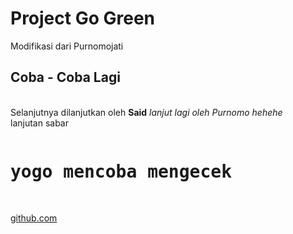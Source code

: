 <h1>Project Go Green</h1>
<p>Modifikasi dari Purnomojati
<h2>Coba - Coba Lagi</h2><br/>
Selanjutnya dilanjutkan oleh <b>Said</b>
<i>lanjut lagi oleh Purnomo hehehe</i>
<br/>lanjutan sabar</p>
<pre>
<h1>yogo mencoba mengecek</h1>
</pre>
<a href="github.com">github.com</a>
